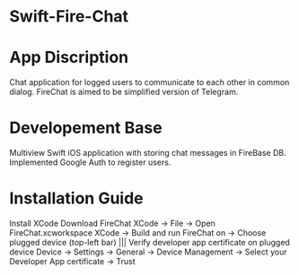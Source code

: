 # Swift-Fire-Chat

# App Discription
Chat application for logged users to communicate to each other in common dialog. FireChat is aimed to be simplified version of Telegram.

# Developement Base
Multiview Swift iOS application with storing chat messages in FireBase DB. Implemented Google Auth to register users.

# Installation Guide
Install XCode
Download FireChat
XCode -> File -> Open FireChat.xcworkspace
XCode -> Build and run FireChat on -> Choose plugged device (top-left bar)
|||
Verify developer app certificate on plugged device
Device -> Settings -> General -> Device Management -> Select your Developer App certificate -> Trust
